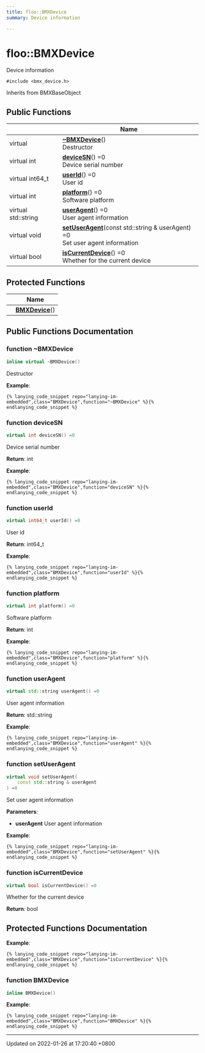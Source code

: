 ```yaml
---
title: floo::BMXDevice
summary: Device information 

---
```


# floo::BMXDevice



Device information 


`#include <bmx_device.h>`

Inherits from BMXBaseObject

## Public Functions

|                | Name           |
| -------------- | -------------- |
| virtual | **[~BMXDevice](classfloo_1_1_b_m_x_device.md#function-~bmxdevice)**()<br>Destructor  |
| virtual int | **[deviceSN](classfloo_1_1_b_m_x_device.md#function-devicesn)**() =0<br>Device serial number  |
| virtual int64_t | **[userId](classfloo_1_1_b_m_x_device.md#function-userid)**() =0<br>User id  |
| virtual int | **[platform](classfloo_1_1_b_m_x_device.md#function-platform)**() =0<br>Software platform  |
| virtual std::string | **[userAgent](classfloo_1_1_b_m_x_device.md#function-useragent)**() =0<br>User agent information  |
| virtual void | **[setUserAgent](classfloo_1_1_b_m_x_device.md#function-setuseragent)**(const std::string & userAgent) =0<br>Set user agent information  |
| virtual bool | **[isCurrentDevice](classfloo_1_1_b_m_x_device.md#function-iscurrentdevice)**() =0<br>Whether for the current device  |

## Protected Functions

|                | Name           |
| -------------- | -------------- |
| | **[BMXDevice](classfloo_1_1_b_m_x_device.md#function-bmxdevice)**() |

## Public Functions Documentation

### function ~BMXDevice

```cpp
inline virtual ~BMXDevice()
```

Destructor 

**Example**:
```
{% lanying_code_snippet repo="lanying-im-embedded",class="BMXDevice",function="~BMXDevice" %}{% endlanying_code_snippet %}
```
### function deviceSN

```cpp
virtual int deviceSN() =0
```

Device serial number 

**Return**: int 

**Example**:
```
{% lanying_code_snippet repo="lanying-im-embedded",class="BMXDevice",function="deviceSN" %}{% endlanying_code_snippet %}
```
### function userId

```cpp
virtual int64_t userId() =0
```

User id 

**Return**: int64_t 

**Example**:
```
{% lanying_code_snippet repo="lanying-im-embedded",class="BMXDevice",function="userId" %}{% endlanying_code_snippet %}
```
### function platform

```cpp
virtual int platform() =0
```

Software platform 

**Return**: int 

**Example**:
```
{% lanying_code_snippet repo="lanying-im-embedded",class="BMXDevice",function="platform" %}{% endlanying_code_snippet %}
```
### function userAgent

```cpp
virtual std::string userAgent() =0
```

User agent information 

**Return**: std::string 

**Example**:
```
{% lanying_code_snippet repo="lanying-im-embedded",class="BMXDevice",function="userAgent" %}{% endlanying_code_snippet %}
```
### function setUserAgent

```cpp
virtual void setUserAgent(
    const std::string & userAgent
) =0
```

Set user agent information 

**Parameters**: 

  * **userAgent** User agent information 


**Example**:
```
{% lanying_code_snippet repo="lanying-im-embedded",class="BMXDevice",function="setUserAgent" %}{% endlanying_code_snippet %}
```
### function isCurrentDevice

```cpp
virtual bool isCurrentDevice() =0
```

Whether for the current device 

**Return**: bool 

## Protected Functions Documentation

**Example**:
```
{% lanying_code_snippet repo="lanying-im-embedded",class="BMXDevice",function="isCurrentDevice" %}{% endlanying_code_snippet %}
```
### function BMXDevice

```cpp
inline BMXDevice()
```


**Example**:
```
{% lanying_code_snippet repo="lanying-im-embedded",class="BMXDevice",function="BMXDevice" %}{% endlanying_code_snippet %}
```
-------------------------------

Updated on 2022-01-26 at 17:20:40 +0800